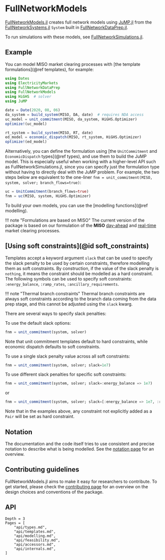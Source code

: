 # FullNetworkModels

[FullNetworkModels.jl](https://gitlab.invenia.ca/invenia/research/FullNetworkModels.jl/) creates full network models using [JuMP.jl](https://github.com/jump-dev/JuMP.jl) from the [FullNetworkSystems.jl](https://github.com/invenia/FullNetworkSystems.jl) `System` built in [FullNetworkDataPrep.jl](https://gitlab.invenia.ca/invenia/research/FullNetworkDataPrep.jl).

To run simulations with these models, see [FullNetworkSimulations.jl](https://invenia.pages.invenia.ca/research/FullNetworkSimulations.jl/).

## Example

You can model MISO market clearing processes with [the template formulations](@ref templates),
for example:
```julia
using Dates
using ElectricityMarkets
using FullNetworkDataPrep
using FullNetworkModels
using HiGHS  # solver
using JuMP

date = Date(2020, 08, 06)
da_system = build_system(MISO, DA, date)  # requires NDA access
uc_model = unit_commitment(MISO, da_system, HiGHS.Optimizer)
optimize!(uc_model)

rt_system = build_system(MISO, RT, date)
ed_model = economic_dispatch(MISO, rt_system, HiGHS.Optimizer)
optimize!(ed_model)
```

Alternatively, you can define the formulation using [the `UnitCommitment` and `EconomicDispatch` types](@ref types), and use them to build the JuMP model.
This is especially useful when working with a higher-level API such as FullNetworkSimulations.jl, since you can specify just the formulation type without having to directly deal with the JuMP problem.
For example, the two steps below are equivalent to the one-liner `fnm = unit_commitment(MISO, system, solver; branch_flows=true)`:

```julia
uc = UnitCommitment(branch_flows=true)
fnm = uc(MISO, system, HiGHS.Optimizer)
```

To build your own models, you can use the [modelling functions](@ref modelling).

!!! note "Formulations are based on MISO"
    The current version of the package is based on our formulation of the **MISO**
    [day-ahead](https://drive.google.com/file/d/1ruSRtcLl9oicaJtZqWPI8S28sHW2C8Ji/view) and
    [real-time](https://drive.google.com/file/d/1IhAv-Djqc72RPXsB3JBzWYYYbcpw8_0q/view)
    market clearing processes.

## [Using soft constraints](@id soft_constraints)

Templates accept a keyword argument `slack` that can be used to specify the slack penalty to be used by certain constraints, therefore modelling them as soft constraints.
By construction, if the value of the slack penalty is `nothing`, it means the constraint should be modelled as a hard constraint.
The following symbols can be used to specify soft constraints: `:energy_balance`, `:ramp_rates`, `:ancillary_requirements`.

!!! note "Thermal branch constraints"
    Thermal branch constraints are always soft constraints according to the branch data coming from the data prep stage, and this cannot be adjusted using the `slack` kwarg.

There are several ways to specify slack penalties:

To use the default slack options:
```julia
fnm = unit_commitment(system, solver)
```
Note that unit commitment templates default to hard constraints, while economic dispatch defaults to soft constraints.

To use a single slack penalty value across all soft constraints:
```julia
fnm = unit_commitment(system, solver; slack=1e7)
```

To use different slack penalties for specific soft constraints:
```julia
fnm = unit_commitment(system, solver; slack=:energy_balance => 1e7)
```
or
```julia
fnm = unit_commitment(system, solver; slack=[:energy_balance => 1e7, :ramp_rates => 1e6])
```
Note that in the examples above, any constraint not explicitly added as a `Pair` will be set as hard constraint.

## Notation
The documentation and the code itself tries to use consistent and precise notation to describe what is being modelled.
See the [notation page](notation.md) for an overview.

## Contributing guidelines
FullNetworkModels.jl aims to make it easy for researchers to contribute.
To get started, please check the [contributing page](contributing.md) for an overview on the design choices and conventions of the package.

## API
```@contents
Depth = 3
Pages = [
    "api/types.md",
    "api/templates.md",
    "api/modelling.md",
    "api/feasibility.md",
    "api/accessors.md",
    "api/internals.md",
]
```
